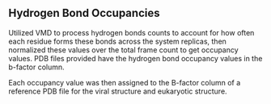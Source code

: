 Hydrogen Bond Occupancies
-

Utilized VMD to process hydrogen bonds counts to account for how often each residue forms these bonds across the system replicas, then normalized these values over the total frame count to get occupancy values.
PDB files provided have the hydrogen bond occupancy values in the b-factor column.

Each occupancy value was then assigned to the B-factor column of a reference PDB file for the viral structure and eukaryotic structure.
